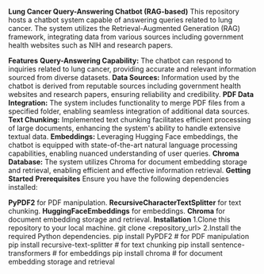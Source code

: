 **Lung Cancer Query-Answering Chatbot (RAG-based)**
This repository hosts a chatbot system capable of answering queries related to lung cancer. The system utilizes the Retrieval-Augmented Generation (RAG) framework, integrating data from various sources including government health websites such as NIH and research papers.

**Features**
**Query-Answering Capability:** The chatbot can respond to inquiries related to lung cancer, providing accurate and relevant information sourced from diverse datasets.
**Data Sources:** Information used by the chatbot is derived from reputable sources including government health websites and research papers, ensuring reliability and credibility.
**PDF Data Integration:** The system includes functionality to merge PDF files from a specified folder, enabling seamless integration of additional data sources.
**Text Chunking:** Implemented text chunking facilitates efficient processing of large documents, enhancing the system's ability to handle extensive textual data.
**Embeddings:** Leveraging Hugging Face embeddings, the chatbot is equipped with state-of-the-art natural language processing capabilities, enabling nuanced understanding of user queries.
**Chroma Database:** The system utilizes Chroma for document embedding storage and retrieval, enabling efficient and effective information retrieval.
**Getting Started**
**Prerequisites**
Ensure you have the following dependencies installed:

**PyPDF2** for PDF manipulation.
**RecursiveCharacterTextSplitter** for text chunking.
**HuggingFaceEmbeddings** for embeddings.
**Chroma** for document embedding storage and retrieval.
**Installation**
1.Clone this repository to your local machine.
git clone <repository_url>
2.Install the required Python dependencies.
pip install PyPDF2  # for PDF manipulation
pip install recursive-text-splitter  # for text chunking
pip install sentence-transformers  # for embeddings
pip install chroma  # for document embedding storage and retrieval

